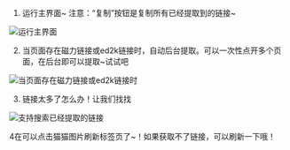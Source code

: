 1. 运行主界面~  注意：“复制”按钮是复制所有已经提取到的链接~

![运行主界面](https://github.com/user-attachments/assets/d78d6d65-f192-41bb-b132-cce2ee9ad69c)


2. 当页面存在磁力链接或ed2k链接时，自动后台提取。可以一次性点开多个页面，在后台即可以提取~试试吧

![当页面存在磁力链接或ed2k链接时](https://github.com/user-attachments/assets/a4852233-1cff-4003-8468-f57136731ba4)


3. 链接太多了怎么办！让我们找找

![支持搜索已经提取的链接](https://github.com/user-attachments/assets/9fde0ce0-d7d9-46dc-866a-5e9b15384906)

4在可以点击猫猫图片刷新标签页了~！如果获取不了链接，可以刷新一下哦！